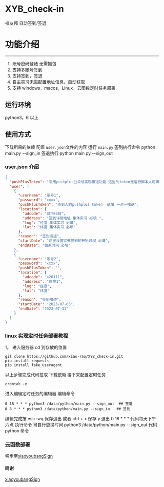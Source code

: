# XYB_check-in

校友邦 自动签到/签退

# 功能介绍

---

1. 账号密码登陆 无需抓包
2. 支持多账号签到
3. 支持签到，签退
4. 自主实习无需配置地址信息，自动获取
5. 支持 windows，macos，Linux，云函数定时任务部署

## 运行环境

python3。6 以上

## 使用方式

下载所需的依赖 配置 `user.json`文件的内容 运行 `main.py` 签到执行命令 python main.py --sign_in 签退执行 python main.py --sign_out

### user.json 介绍

```json
{
  "pushPlusToken": "采用pushplus公众号实现推送功能 这里的token是运行脚本人可填的 推送所有账号签到的情况 选填",
  "user": [
    {
      "username": "账号1",
      "password": "xxxx",
      "pushPlusToken": "签到人的pushplus token  选填 一对一推送",
      "location": {
        "adcode": "城市代码",
        "address": "签到详细地址 集体实习 必填 ",
        "lng": "经度 集体实习 必填",
        "lat": "纬度 集体实习 必填"
      },
      "reason": "签到描述",
      "startDate": "这里设置需要签到的开始时间 必填",
      "endDate": "结束时间 必填"
    },
    {
      "username": "账号2",
      "password": "xxxx",
      "pushPlusToken": "",
      "location": {
        "adcode": "420111",
        "address": "位置1",
        "lng": "经度",
        "lat": "纬度"
      },
      "reason": "签到描述",
      "startDate": "2023-07-05",
      "endDate": "2023-07-31"
    }
  ]
}
```

### linux 实现定时任务部署教程

1。 进入服务器 cd 到存放的位置

```shell
git clone https://github.com/xiao-rao/XYB_check-in.git
pip install requests
pip install fake_useragent
```

以上步骤完成代码拉取 下载依赖
接下来配置定时任务

```shell
crontab -e
```

进入编辑定时任务的编辑器
编辑命令

```shell
0 18 * * * python3 /data/python/main.py --sign_out  ## 签退
0 8 * * * python3 /data/python/main.py --sign_in   ## 签到
```

编辑完成按 esc :wq 保存退出 或者 ctrl + x 保存 y 退出
0 18 \* \* \* 代码每天下午六点 执行命令 可自行更换时间
python3 /data/python/main.py --sign_out 代码 python 命令

### 云函数部署

移步至[xiaoyoubangSign](https://github.com/Seelly/xiaoyoubangSign/tree/main)

#### 鸣谢

[xiaoyoubangSign](https://github.com/Seelly/xiaoyoubangSign/tree/main)
